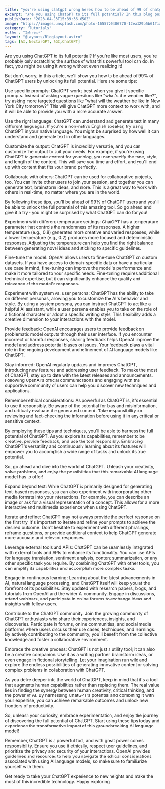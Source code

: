 ```yaml
---
title: "you're using chatgpt wrong heres how to be ahead of 99 of chatgpt users"
excerpt: "Are you using ChatGPT to its full potential? In this blog post, we'll share some tips and tricks to help you get the most out of this powerful AI tool. With our insider knowledge, you'll be ahead of 99% of ChatGPT users and able to generate high-quality content with ease. Don't miss out on this opportunity to take your content creation to the next level!"
publishDate: "2023-04-13T15:39:36.050Z"
image: "https://images.unsplash.com/photo-1655720406770-12ea329b5b61?ixlib=rb-4.0.3&ixid=MnwxMjA3fDB8MHxwaG90by1wYWdlfHx8fGVufDB8fHx8&auto=format&fit=crop&w=1332&q=80"
category: "Tutorials"
author: "Sphrex+"
layout: "@layouts/BlogLayout.astro"
tags: [AI, NectarGPT, AGI,ChatGPT]
---
```


Are you using ChatGPT to its full potential? If you're like most users, you're probably only scratching the surface of what this powerful tool can do. In fact, you might be using it wrong without even realizing it!

But don't worry, in this article, we'll show you how to be ahead of 99% of ChatGPT users by unlocking its full potential. Here are some tips:

Use specific prompts: ChatGPT works best when you give it specific prompts. Instead of asking vague questions like "what's the weather like?", try asking more targeted questions like "what will the weather be like in New York City tomorrow?" This will give ChatGPT more context to work with, and it will be able to provide you with a more accurate answer.

Use the right language: ChatGPT can understand and generate text in many different languages. If you're a non-native English speaker, try using ChatGPT in your native language. You might be surprised by how well it can understand and generate text in other languages.

Customize the output: ChatGPT is incredibly versatile, and you can customize the output to suit your needs. For example, if you're using ChatGPT to generate content for your blog, you can specify the tone, style, and length of the content. This will save you time and effort, and you'll end up with content that fits your brand perfectly.

Collaborate with others: ChatGPT can be used for collaborative projects, too. You can invite other users to join your session, and together you can generate text, brainstorm ideas, and more. This is a great way to work with others in real-time, no matter where you are in the world.

By following these tips, you'll be ahead of 99% of ChatGPT users and you'll be able to unlock the full potential of this amazing tool. So go ahead and give it a try - you might be surprised by what ChatGPT can do for you!

Experiment with different temperature settings: ChatGPT has a temperature parameter that controls the randomness of its responses. A higher temperature (e.g., 0.8) generates more creative and varied responses, while a lower temperature (e.g., 0.2) produces more focused and deterministic responses. Adjusting the temperature can help you find the right balance between generating novel ideas and sticking to specific guidelines.

Fine-tune the model: OpenAI allows users to fine-tune ChatGPT on custom datasets. If you have access to domain-specific data or have a particular use case in mind, fine-tuning can improve the model's performance and make it more tailored to your specific needs. Fine-tuning requires additional technical expertise, but it can significantly enhance the quality and relevance of the model's responses.

Experiment with system vs. user persona: ChatGPT has the ability to take on different personas, allowing you to customize the AI's behavior and style. By using a system persona, you can instruct ChatGPT to act like a helpful AI assistant, while a user persona enables you to take on the role of a fictional character or adopt a specific writing style. This flexibility adds a creative dimension to your interactions with the model.

Provide feedback: OpenAI encourages users to provide feedback on problematic model outputs through their user interface. If you encounter incorrect or harmful responses, sharing feedback helps OpenAI improve the model and address potential biases or issues. Your feedback plays a vital role in the ongoing development and refinement of AI language models like ChatGPT.

Stay informed: OpenAI regularly updates and improves ChatGPT, introducing new features and addressing user feedback. To make the most of ChatGPT, stay up to date with the latest releases and announcements. Following OpenAI's official communications and engaging with the supportive community of users can help you discover new techniques and applications.

Remember ethical considerations: As powerful as ChatGPT is, it's essential to use it responsibly. Be aware of the potential for bias and misinformation, and critically evaluate the generated content. Take responsibility for reviewing and fact-checking the information before using it in any critical or sensitive context.

By employing these tips and techniques, you'll be able to harness the full potential of ChatGPT. As you explore its capabilities, remember to be creative, provide feedback, and use the tool responsibly. Embracing ChatGPT's versatility and continuously learning about its features will empower you to accomplish a wide range of tasks and unlock its true potential.

So, go ahead and dive into the world of ChatGPT. Unleash your creativity, solve problems, and enjoy the possibilities that this remarkable AI language model has to offer!

Expand beyond text: While ChatGPT is primarily designed for generating text-based responses, you can also experiment with incorporating other media formats into your interactions. For example, you can describe an image or ask for a visual representation of a concept. This allows for a more interactive and multimedia experience when using ChatGPT.

Iterate and refine: ChatGPT may not always provide the perfect response on the first try. It's important to iterate and refine your prompts to achieve the desired outcome. Don't hesitate to experiment with different phrasings, reframe questions, or provide additional context to help ChatGPT generate more accurate and relevant responses.

Leverage external tools and APIs: ChatGPT can be seamlessly integrated with external tools and APIs to enhance its functionality. You can use APIs for language translation, sentiment analysis, content summarization, or any other specific task you require. By combining ChatGPT with other tools, you can amplify its capabilities and accomplish more complex tasks.

Engage in continuous learning: Learning about the latest advancements in AI, natural language processing, and ChatGPT itself will keep you at the forefront of its possibilities. Stay updated with research papers, blogs, and tutorials from OpenAI and the wider AI community. Engage in discussions, attend webinars, and participate in online forums to exchange ideas and insights with fellow users.

Contribute to the ChatGPT community: Join the growing community of ChatGPT enthusiasts who share their experiences, insights, and discoveries. Participate in forums, online communities, and social media platforms where users discuss their use cases, techniques, and learnings. By actively contributing to the community, you'll benefit from the collective knowledge and foster a collaborative environment.

Embrace the creative process: ChatGPT is not just a utility tool; it can also be a creative companion. Use it as a writing partner, brainstorm ideas, or even engage in fictional storytelling. Let your imagination run wild and explore the endless possibilities of generating innovative content or solving complex problems in collaboration with ChatGPT.

As you delve deeper into the world of ChatGPT, keep in mind that it's a tool that augments human capabilities rather than replacing them. The real value lies in finding the synergy between human creativity, critical thinking, and the power of AI. By harnessing ChatGPT's potential and combining it with your expertise, you can achieve remarkable outcomes and unlock new frontiers of productivity.

So, unleash your curiosity, embrace experimentation, and enjoy the journey of discovering the full potential of ChatGPT. Start using these tips today and experience the transformative impact of this groundbreaking AI language model!

Remember, ChatGPT is a powerful tool, and with great power comes responsibility. Ensure you use it ethically, respect user guidelines, and prioritize the privacy and security of your interactions. OpenAI provides guidelines and resources to help you navigate the ethical considerations associated with using AI language models, so make sure to familiarize yourself with them.

Get ready to take your ChatGPT experience to new heights and make the most of this incredible technology. Happy exploring!